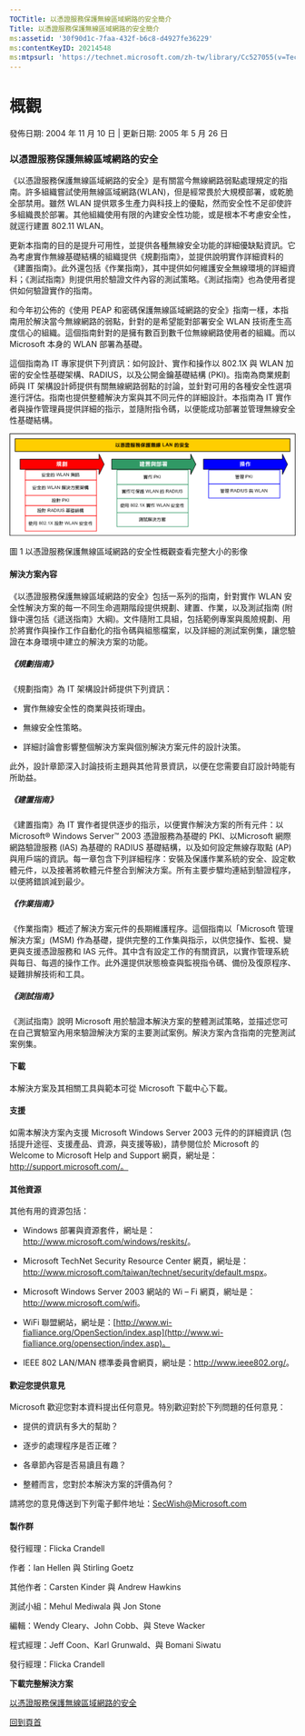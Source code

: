 ```yaml
---
TOCTitle: 以憑證服務保護無線區域網路的安全簡介
Title: 以憑證服務保護無線區域網路的安全簡介
ms:assetid: '30f90d1c-7faa-432f-b6c8-d4927fe36229'
ms:contentKeyID: 20214548
ms:mtpsurl: 'https://technet.microsoft.com/zh-tw/library/Cc527055(v=TechNet.10)'
---
```


概觀
====

發佈日期: 2004 年 11 月 10 日 | 更新日期: 2005 年 5 月 26 日

### 以憑證服務保護無線區域網路的安全

《以憑證服務保護無線區域網路的安全》是有關當今無線網路弱點處理規定的指南。許多組織嘗試使用無線區域網路(WLAN)，但是經常畏於大規模部署，或乾脆全部禁用。雖然 WLAN 提供眾多生產力與科技上的優點，然而安全性不足卻使許多組織畏於部署。其他組織使用有限的內建安全性功能，或是根本不考慮安全性，就逕行建置 802.11 WLAN。

更新本指南的目的是提升可用性，並提供各種無線安全功能的詳細優缺點資訊。它為考慮實作無線基礎結構的組織提供《規劃指南》，並提供說明實作詳細資料的《建置指南》。此外還包括《作業指南》，其中提供如何維護安全無線環境的詳細資料；《測試指南》則提供用於驗證文件內容的測試策略。《測試指南》也為使用者提供如何驗證實作的指南。

和今年初公佈的《使用 PEAP 和密碼保護無線區域網路的安全》指南一樣，本指南用於解決當今無線網路的弱點，針對的是希望能對部署安全 WLAN 技術產生高度信心的組織。這個指南針對的是擁有數百到數千位無線網路使用者的組織。而以 Microsoft 本身的 WLAN 部署為基礎。

這個指南為 IT 專家提供下列資訊：如何設計、實作和操作以 802.1X 與 WLAN 加密的安全性基礎架構、RADIUS，以及公開金鑰基礎結構 (PKI)。指南為商業規劃師與 IT 架構設計師提供有關無線網路弱點的討論，並針對可用的各種安全性選項進行評估。指南也提供整體解決方案與其不同元件的詳細設計。本指南為 IT 實作者與操作管理員提供詳細的指示，並隨附指令碼，以便能成功部署並管理無線安全性基礎結構。

![](images/Cc527055.00fig0-1(zh-tw,TechNet.10).gif)

圖 1 以憑證服務保護無線區域網路的安全性概觀查看完整大小的影像

#### 解決方案內容

《以憑證服務保護無線區域網路的安全》包括一系列的指南，針對實作 WLAN 安全性解決方案的每一不同生命週期階段提供規劃、建置、作業，以及測試指南 (附錄中還包括《遞送指南》大綱)。文件隨附工具組，包括範例專案與風險規劃、用於將實作與操作工作自動化的指令碼與組態檔案，以及詳細的測試案例集，讓您驗證在本身環境中建立的解決方案的功能。

##### 《規劃指南》

《規劃指南》為 IT 架構設計師提供下列資訊：

-   實作無線安全性的商業與技術理由。

-   無線安全性策略。

-   詳細討論會影響整個解決方案與個別解決方案元件的設計決策。

此外，設計章節深入討論技術主題與其他背景資訊，以便在您需要自訂設計時能有所助益。

##### 《建置指南》

《建置指南》為 IT 實作者提供逐步的指示，以便實作解決方案的所有元件：以 Microsoft® Windows Server™ 2003 憑證服務為基礎的 PKI、以Microsoft 網際網路驗證服務 (IAS) 為基礎的 RADIUS 基礎結構，以及如何設定無線存取點 (AP) 與用戶端的資訊。每一章包含下列詳細程序：安裝及保護作業系統的安全、設定軟體元件，以及接著將軟體元件整合到解決方案。所有主要步驟均連結到驗證程序，以便將錯誤減到最少。

##### 《作業指南》

《作業指南》概述了解決方案元件的長期維護程序。這個指南以「Microsoft 管理解決方案」(MSM) 作為基礎，提供完整的工作集與指示，以供您操作、監視、變更與支援憑證服務和 IAS 元件。其中含有設定工作的有關資訊，以實作管理系統與每日、每週的操作工作。此外還提供狀態檢查與監視指令碼、備份及復原程序、疑難排解技術和工具。

##### 《測試指南》

《測試指南》說明 Microsoft 用於驗證本解決方案的整體測試策略，並描述您可在自己實驗室內用來驗證解決方案的主要測試案例。解決方案內含指南的完整測試案例集。

#### 下載

本解決方案及其相關工具與範本可從 Microsoft 下載中心下載。

#### 支援

如需本解決方案內支援 Microsoft Windows Server 2003 元件的的詳細資訊 (包括提升途徑、支援產品、資源，與支援等級)，請參閱位於 Microsoft 的 Welcome to Microsoft Help and Support 網頁，網址是：http://support.microsoft.com/。

#### 其他資源

其他有用的資源包括：

-   Windows 部署與資源套件，網址是：<http://www.microsoft.com/windows/reskits/>。

-   Microsoft TechNet Security Resource Center 網頁，網址是：<http://www.microsoft.com/taiwan/technet/security/default.mspx>。

-   Microsoft Windows Server 2003 網站的 Wi – Fi 網頁，網址是：<http://www.microsoft.com/wifi>。

-   WiFi 聯盟網站，網址是：[http://www.wi-fialliance.org/OpenSection/index.asp](http://www.wi-fialliance.org/opensection/index.asp)。

-   IEEE 802 LAN/MAN 標準委員會網頁，網址是：<http://www.ieee802.org/>。

#### 歡迎您提供意見

Microsoft 歡迎您對本資料提出任何意見。特別歡迎對於下列問題的任何意見：

-   提供的資訊有多大的幫助？

-   逐步的處理程序是否正確？

-   各章節內容是否易讀且有趣？

-   整體而言，您對於本解決方案的評價為何？

請將您的意見傳送到下列電子郵件地址：SecWish@Microsoft.com

#### 製作群

發行經理：Flicka Crandell

作者：Ian Hellen 與 Stirling Goetz

其他作者：Carsten Kinder 與 Andrew Hawkins

測試小組：Mehul Mediwala 與 Jon Stone

編輯：Wendy Cleary、John Cobb、與 Steve Wacker

程式經理：Jeff Coon、Karl Grunwald、與 Bomani Siwatu

發行經理：Flicka Crandell

**下載完整解決方案**

[以憑證服務保護無線區域網路的安全](http://go.microsoft.com/fwlink/?linkid=14844)

[](#mainsection)[回到頁首](#mainsection)
